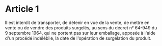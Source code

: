 # Article 1

Il est interdit de transporter, de détenir en vue de la vente, de mettre en vente ou de vendre des produits surgelés, au sens du décret n° 64-949 du 9 septembre 1964, qui ne portent pas sur leur emballage, apposée à l'aide d'un procédé indélébile, la date de l'opération de surgélation du produit.
